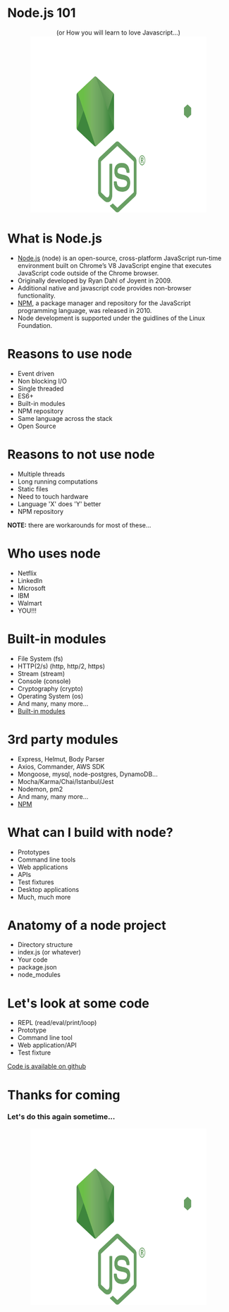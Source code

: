 
# Node.js 101
<center>
(or How you will learn to love Javascript...)
<img src="nodelogo.svg" style="width:400px; height:400px;">
</center>

# What is Node.js
 * [Node.js](https://nodejs.org/en/) (node) is an open-source, cross-platform JavaScript run-time environment built on Chrome’s V8 JavaScript engine that executes JavaScript code outside of the Chrome browser.
 * Originally developed by Ryan Dahl of Joyent in 2009.
 * Additional native and javascript code provides non-browser functionality.
 * [NPM](https://www.npmjs.com/), a package manager and repository for the JavaScript programming language, was released in 2010. 
 * Node development is supported under the guidlines of the Linux Foundation. 
 
# Reasons to use node
* Event driven
* Non blocking I/O
* Single threaded
* ES6+
* Built-in modules
* NPM repository
* Same language across the stack
* Open Source

# Reasons to not use node
* Multiple threads
* Long running computations
* Static files
* Need to touch hardware
* Language 'X' does 'Y' better
* NPM repository

<b>NOTE:</b> there are workarounds for most of these...

# Who uses node
* Netflix
* LinkedIn
* Microsoft
* IBM
* Walmart
* YOU!!!

# Built-in modules
* File System (fs)
* HTTP(2/s) (http, http/2, https)
* Stream (stream)
* Console (console)
* Cryptography (crypto)
* Operating System (os)
* And many, many more...
* [Built-in modules](https://nodejs.org/dist/latest-v10.x/docs/api/)

# 3rd party modules
* Express, Helmut, Body Parser
* Axios, Commander, AWS SDK
* Mongoose, mysql, node-postgres, DynamoDB...
* Mocha/Karma/Chai/Istanbul/Jest
* Nodemon, pm2
* And many, many more...
* [NPM](https://www.npmjs.com/)

# What can I build with node?
* Prototypes
* Command line tools
* Web applications
* APIs
* Test fixtures
* Desktop applications
* Much, much more

# Anatomy of a node project
* Directory structure
* index.js (or whatever)
* Your code
* package.json
* node_modules

# Let's look at some code
* REPL (read/eval/print/loop)
* Prototype
* Command line tool
* Web application/API
* Test fixture

[Code is available on github](https://github.com/halliej/node-101)

# Thanks for coming
### Let's do this again sometime...
<center>
<img src="nodelogo.svg" style="width:400px; height:400px;">
</center>